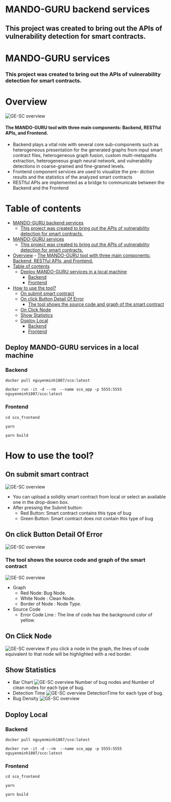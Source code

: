 # MANDO-GURU backend services

## This project was created to bring out the APIs of vulnerability detection for smart contracts.


# MANDO-GURU services

### This project was created to bring out the APIs of vulnerability detection for smart contracts.

# Overview
![GE-SC overview](./assets/Overview.png)
#### The MANDO-GURU tool with three main components: Backend, RESTful APIs, and Frontend.
- Backend plays a vital role with several core sub-components such as heterogeneous presentation for the generated graphs from input smart contract files, heterogeneous graph fusion, custom multi-metapaths extraction, heterogeneous graph neural network, and vulnerability detections in coarse-grained and fine-grained levels.
- Frontend component services are used to visualize the pre-
diction results and the statistics of the analyzed smart contracts
- RESTful APIs are implemented as a bridge to communicate between the Backend and the Frontend
# Table of contents
- [MANDO-GURU backend services](#mando-guru-backend-services)
  - [This project was created to bring out the APIs of vulnerability detection for smart contracts.](#this-project-was-created-to-bring-out-the-apis-of-vulnerability-detection-for-smart-contracts)
- [MANDO-GURU services](#mando-guru-services)
    - [This project was created to bring out the APIs of vulnerability detection for smart contracts.](#this-project-was-created-to-bring-out-the-apis-of-vulnerability-detection-for-smart-contracts-1)
- [Overview](#overview)
      - [The MANDO-GURU tool with three main components: Backend, RESTful APIs, and Frontend.](#the-mando-guru-tool-with-three-main-components-backend-restful-apis-and-frontend)
- [Table of contents](#table-of-contents)
  - [Deploy MANDO-GURU services in a local machine](#deploy-mando-guru-services-in-a-local-machine)
    - [Backend](#backend)
    - [Frontend](#frontend)
- [How to use the tool?](#how-to-use-the-tool)
  - [On submit smart contract](#on-submit-smart-contract)
  - [On click Button Detail Of Error](#on-click-button-detail-of-error)
    - [The tool shows the source code and graph of the smart contract](#the-tool-shows-the-source-code-and-graph-of-the-smart-contract)
  - [On Click Node](#on-click-node)
  - [Show Statistics](#show-statistics)
  - [Doploy Local](#doploy-local)
    - [Backend](#backend-1)
    - [Frontend](#frontend-1)
## Deploy MANDO-GURU services in a local machine

### Backend


```
docker pull nguyenminh1807/sco:latest
```

```
docker run -it -d --rm  --name sco_app -p 5555:5555 nguyenminh1807/sco:latest
```

### Frontend

```
cd sco_frontend
```

```
yarn
```

```
yarn build
```
# How to use the tool?
## On submit smart contract
![GE-SC overview](./assets/Upload.png)

- You can upload a solidity smart contract from local or select an available one in the drop-down box.
- After pressing the Submit button:
    - Red Button: Smart contract contains this type of bug
    - Green Button: Smart contract does not contain this type of bug
## On click Button Detail Of Error
![GE-SC overview](./assets/onClickDetail.png)
### The tool shows the source code and graph of the smart contract
![GE-SC overview](./assets/mando-detection-screenshot.png)

- Graph 
    - Red Node: Bug Node.
    - White Node : Clean Node.
    - Border of Node : Node Type.
- Source Code
    - Error Code Line : The line of code has the background color of yellow.

## On Click Node
![GE-SC overview](./assets/codeline.png)
If you click a node in the graph, the lines of code equivalent to that node will be highlighted with a red border.
## Show Statistics
- Bar Chart
![GE-SC overview](./assets/BarChart.png)
Number of bug nodes and Number of clean nodes for each type of bug.
- Detection Time
![GE-SC overview](./assets/DetectionTime.png)
DetectionTime for each type of bug.
- Bug Density
![GE-SC overview](./assets/BugDensity.png)

## Doploy Local

### Backend


```
docker pull nguyenminh1807/sco:latest
```

```
docker run -it -d --rm  --name sco_app -p 5555:5555 nguyenminh1807/sco:latest
```

### Frontend

```
cd sco_frontend
```

```
yarn
```

```
yarn build
```